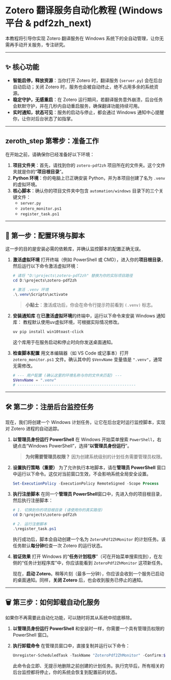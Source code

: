 # **Zotero 翻译服务自动化教程 (Windows 平台 & pdf2zh\_next)**

本教程将引导你实现 Zotero 翻译服务在 Windows 系统下的全自动管理，让你无需再手动开关服务，专注研究。

-----

## ✨ **核心功能**

  * **智能启停，释放资源**：当你打开 Zotero 时，翻译服务 (`server.py`) 会在后台自动启动；关闭 Zotero 时，服务也会被自动终止，绝不占用多余的系统资源。
  * **稳定守护，无感重启**：在 Zotero 运行期间，若翻译服务意外崩溃，后台任务会默默守护，并在几秒内自动重启服务，确保翻译功能持续可用。
  * **实时通知，状态可见**：服务的启动与停止，都会通过 Windows 通知中心提醒你，让你对后台状态了如指掌。

-----

## zeroth\_step **第零步：准备工作**

在开始之前，请确保你已经准备好以下环境：

1.  **项目文件夹**：首先，请找到你的 `zotero-pdf2zh` 项目所在的文件夹。这个文件夹就是你的“**项目根目录**”。
2.  **Python 环境**：你的电脑上已正确安装 Python，并为本项目创建了名为 `.venv` 的虚拟环境。
3.  **核心脚本**：确认你的项目文件夹中包含 `automation/windows` 目录下的三个关键文件：
      * `server.py`
      * `zotero_monitor.ps1`
      * `register_task.ps1`

-----

## 🚀 **第一步：配置环境与脚本**

这一步的目的是安装必需的依赖库，并确认监控脚本的配置正确无误。

1.  **激活虚拟环境**
    打开终端（例如 PowerShell 或 CMD），进入你的**项目根目录**，然后运行以下命令激活虚拟环境：

    ```powershell
    # 请将 "D:\projects\zotero-pdf2zh" 替换为你的实际项目路径
    cd D:\projects\zotero-pdf2zh

    # 激活 .venv 环境
    .\.venv\Scripts\activate
    ```

    > **小贴士**：激活成功后，你会在命令行提示符前看到 `(.venv)` 标志。

2.  **安装通知库**
    在**已激活虚拟环境**的终端中，运行以下命令来安装 Windows 通知库：
    教程默认使用uv虚拟环境，可根据实际情况修改。

    ```powershell
    uv pip install win10toast-click
    ```

    这个库用于在服务启动和停止时向你发送桌面通知。

3.  **检查脚本配置**
    用文本编辑器（如 VS Code 或记事本）打开 `zotero_monitor.ps1` 文件。确认其中的 `$VenvName` 变量值是 `".venv"`，通常无需修改。

    ```powershell
    # --- 用户配置 (确认这里的环境名称与你的文件夹匹配) ---
    $VenvName = ".venv"
    # ----------------------------------------------------
    ```

-----

## 🛠️ **第二步：注册后台监控任务**

现在，我们将创建一个 Windows 计划任务，让它在后台定时运行监控脚本，实现对 Zotero 进程的自动追踪。

1.  **以管理员身份运行 PowerShell**
    在 Windows 开始菜单搜索 `PowerShell`，右键点击“Windows PowerShell”，选择“**以管理员身份运行**”。

    > **为何需要管理员权限？** 因为创建系统级别的计划任务需要管理员权限。

2.  **设置执行策略（重要）**
    为了允许执行本地脚本，请在**管理员 PowerShell** 窗口中运行以下命令。这仅对当前窗口生效，不会影响系统全局安全设置。

    ```powershell
    Set-ExecutionPolicy -ExecutionPolicy RemoteSigned -Scope Process
    ```

3.  **执行注册脚本**
    在同一个**管理员 PowerShell**窗口中，先进入你的项目根目录，然后执行注册脚本：

    ```powershell
    # 1. 切换到你的项目根目录 (请使用你的真实路径)
    cd D:\projects\zotero-pdf2zh

    # 2. 运行注册脚本
    .\register_task.ps1
    ```

    执行成功后，脚本会自动创建一个名为 `ZoteroPdf2ZhMonitor` 的计划任务。该任务默认**每分钟**检查一次 Zotero 的运行状态。

4.  **验证效果**
    打开 Windows 的“**任务计划程序**”（可在开始菜单搜索找到），在左侧的“任务计划程序库”中，你应该能看到 `ZoteroPdf2ZhMonitor` 这项新任务。

    现在，**启动 Zotero**。稍等片刻（最多一分钟），你应该会收到一个服务已启动的桌面通知。同样，**关闭 Zotero** 后，也会收到服务已停止的通知。

-----

## 🗑️ **第三步：如何卸载自动化服务**

如果你不再需要此自动化功能，可以随时将其从系统中彻底移除。

1.  **以管理员身份运行 PowerShell**
    和安装时一样，你需要一个具有管理员权限的 PowerShell 窗口。

2.  **执行卸载命令**
    在管理员窗口中，直接复制并运行以下命令：

    ```powershell
    Unregister-ScheduledTask -TaskName "ZoteroPdf2ZhMonitor" -Confirm:$false
    ```

    此命令会立即、无提示地删除之前创建的计划任务。执行完毕后，所有相关的后台监控都将停止，你的系统会恢复到配置前的状态。
